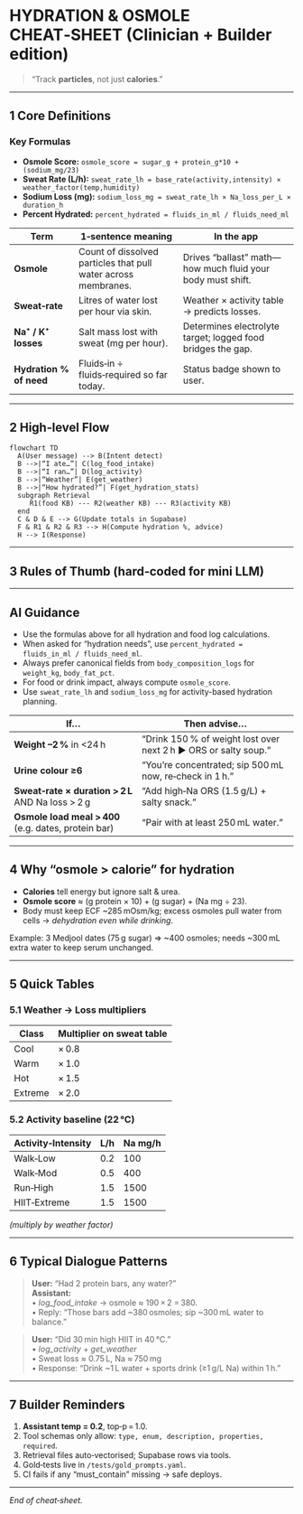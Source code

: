 # HYDRATION & OSMOLE CHEAT‑SHEET  (Clinician + Builder edition)

> “Track **particles**, not just **calories**.”

---

## 1 Core Definitions

### Key Formulas
- **Osmole Score:** `osmole_score = sugar_g + protein_g*10 + (sodium_mg/23)`
- **Sweat Rate (L/h):** `sweat_rate_lh = base_rate(activity,intensity) × weather_factor(temp,humidity)`
- **Sodium Loss (mg):** `sodium_loss_mg = sweat_rate_lh × Na_loss_per_L × duration_h`
- **Percent Hydrated:** `percent_hydrated = fluids_in_ml / fluids_need_ml`


| Term | 1‑sentence meaning | In the app |
|------|--------------------|-----------|
| **Osmole** | Count of dissolved particles that pull water across membranes. | Drives “ballast” math—how much fluid your body must shift. |
| **Sweat‑rate** | Litres of water lost per hour via skin. | Weather × activity table → predicts losses. |
| **Na⁺ / K⁺ losses** | Salt mass lost with sweat (mg per hour). | Determines electrolyte target; logged food bridges the gap. |
| **Hydration % of need** | Fluids‑in ÷ fluids‑required so far today. | Status badge shown to user. |

---

## 2 High‑level Flow

```mermaid
flowchart TD
  A(User message) --> B(Intent detect)
  B -->|“I ate…”| C(log_food_intake)
  B -->|“I ran…”| D(log_activity)
  B -->|“Weather”| E(get_weather)
  B -->|“How hydrated?”| F(get_hydration_stats)
  subgraph Retrieval
     R1(food KB) --- R2(weather KB) --- R3(activity KB)
  end
  C & D & E --> G(Update totals in Supabase)
  F & R1 & R2 & R3 --> H(Compute hydration %, advice)
  H --> I(Response)
```

---

## 3 Rules of Thumb (hard‑coded for mini LLM)

---

## AI Guidance
- Use the formulas above for all hydration and food log calculations.
- When asked for “hydration needs”, use `percent_hydrated = fluids_in_ml / fluids_need_ml`.
- Always prefer canonical fields from `body_composition_logs` for `weight_kg`, `body_fat_pct`.
- For food or drink impact, always compute `osmole_score`.
- Use `sweat_rate_lh` and `sodium_loss_mg` for activity-based hydration planning.


| If… | Then advise… |
|-----|--------------|
| **Weight –2 %** in <24 h | “Drink 150 % of weight lost over next 2 h ▶︎ ORS or salty soup.” |
| **Urine colour ≥6** | “You’re concentrated; sip 500 mL now, re‑check in 1 h.” |
| **Sweat‑rate × duration > 2 L** AND Na loss > 2 g | “Add high‑Na ORS (1.5 g/L) + salty snack.” |
| **Osmole load meal > 400** (e.g. dates, protein bar) | “Pair with at least 250 mL water.” |

---

## 4 Why “osmole > calorie” for hydration

* **Calories** tell energy but ignore salt & urea.  
* **Osmole score** ≈ (g protein × 10) + (g sugar) + (Na mg ÷ 23).  
* Body must keep ECF ~285 mOsm/kg; excess osmoles pull water from cells → *dehydration even while drinking*.  

Example: 3 Medjool dates (75 g sugar) ⇒ ~400 osmoles; needs ~300 mL extra water to keep serum unchanged.

---

## 5 Quick Tables

### 5.1 Weather → Loss multipliers

| Class | Multiplier on sweat table |
|-------|---------------------------|
| Cool | × 0.8 |
| Warm | × 1.0 |
| Hot  | × 1.5 |
| Extreme | × 2.0 |

### 5.2 Activity baseline (22 °C)

| Activity‑Intensity | L/h | Na mg/h |
|--------------------|-----|---------|
| Walk‑Low | 0.2 | 100 |
| Walk‑Mod | 0.5 | 400 |
| Run‑High | 1.5 | 1500 |
| HIIT‑Extreme | 1.5 | 1500 |

*(multiply by weather factor)*

---

## 6 Typical Dialogue Patterns

> **User:** “Had 2 protein bars, any water?”  
> **Assistant:**  
> • *log_food_intake* → osmole ≈ 190 × 2 = 380.  
> • Reply: “Those bars add ~380 osmoles; sip ~300 mL water to balance.”

> **User:** “Did 30 min high HIIT in 40 °C.”  
> • *log_activity* + *get_weather*  
> • Sweat loss ≈ 0.75 L, Na ≈ 750 mg  
> • Response: “Drink ~1 L water + sports drink (≥1 g/L Na) within 1 h.”

---

## 7 Builder Reminders

1. **Assistant temp = 0.2**, top‑p = 1.0.  
2. Tool schemas only allow: `type, enum, description, properties, required`.  
3. Retrieval files auto‑vectorised; Supabase rows via tools.  
4. Gold‑tests live in `/tests/gold_prompts.yaml`.  
5. CI fails if any “must_contain” missing → safe deploys.

---

*End of cheat‑sheet.*